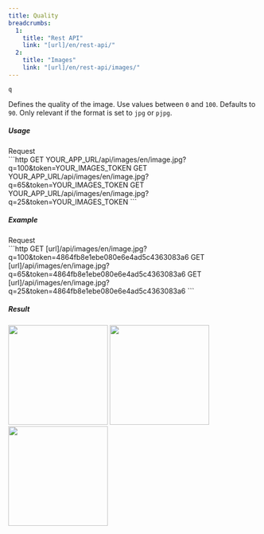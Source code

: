 ```yaml
---
title: Quality
breadcrumbs:
  1:
    title: "Rest API"
    link: "[url]/en/rest-api/"
  2:
    title: "Images"
    link: "[url]/en/rest-api/images/"
---
```


`q`

Defines the quality of the image. Use values between `0` and `100`. Defaults to `90`. Only relevant if the format is set to `jpg` or `pjpg`.


##### Usage

<div class="file-header">Request</div>
```http
GET YOUR_APP_URL/api/images/en/image.jpg?q=100&token=YOUR_IMAGES_TOKEN
GET YOUR_APP_URL/api/images/en/image.jpg?q=65&token=YOUR_IMAGES_TOKEN
GET YOUR_APP_URL/api/images/en/image.jpg?q=25&token=YOUR_IMAGES_TOKEN
```

##### Example

<div class="file-header">Request</div>
```http
GET [url]/api/images/en/image.jpg?q=100&token=4864fb8e1ebe080e6e4ad5c4363083a6
GET [url]/api/images/en/image.jpg?q=65&token=4864fb8e1ebe080e6e4ad5c4363083a6
GET [url]/api/images/en/image.jpg?q=25&token=4864fb8e1ebe080e6e4ad5c4363083a6
```

##### Result

<img width="200" class="inline" src="[url]/api/images/en/image.jpg?q=100&token=4864fb8e1ebe080e6e4ad5c4363083a6">
<img width="200" class="inline" src="[url]/api/images/en/image.jpg?q=65&token=4864fb8e1ebe080e6e4ad5c4363083a6">
<img width="200" class="inline" src="[url]/api/images/en/image.jpg?q=25&token=4864fb8e1ebe080e6e4ad5c4363083a6">
